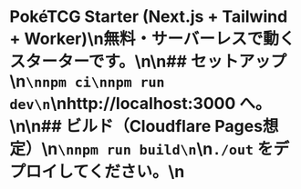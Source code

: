 # PokéTCG Starter (Next.js + Tailwind + Worker)\n無料・サーバーレスで動くスターターです。\n\n## セットアップ\n```\nnpm ci\nnpm run dev\n```\nhttp://localhost:3000 へ。\n\n## ビルド（Cloudflare Pages想定）\n```\nnpm run build\n```\n`./out` をデプロイしてください。\n